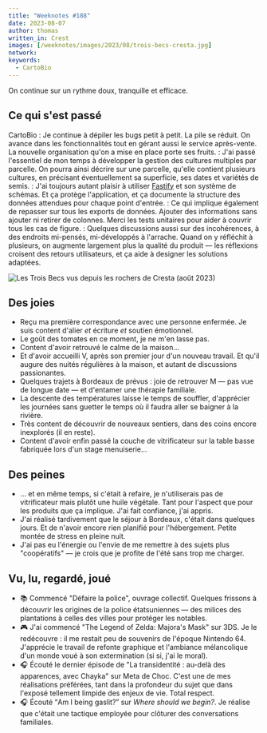 ```yaml
---
title: "Weeknotes #188"
date: 2023-08-07
author: thomas
written_in: Crest
images: [/weeknotes/images/2023/08/trois-becs-cresta.jpg]
network:
keywords:
  - CartoBio
---
```


On continue sur un rythme doux, tranquille et efficace.

<!--more-->

## Ce qui s'est passé

CartoBio
: Je continue à dépiler les bugs petit à petit. La pile se réduit. On avance dans les fonctionnalités tout en gérant aussi le service après-vente. La nouvelle organisation qu'on a mise en place porte ses fruits.
: J'ai passé l'essentiel de mon temps à développer la gestion des cultures multiples par parcelle. On pourra ainsi décrire sur une parcelle, qu'elle contient plusieurs cultures, en précisant éventuellement sa superficie, ses dates et variétés de semis.
: J'ai toujours autant plaisir à utiliser [Fastify](https://www.fastify.io/) et son système de schémas. Et ça protège l'application, et ça documente la structure des données attendues pour chaque point d'entrée.
: Ce qui implique également de repasser sur tous les exports de données. Ajouter des informations sans ajouter ni retirer de colonnes. Merci les tests unitaires pour aider à couvrir tous les cas de figure.
: Quelques discussions aussi sur des incohérences, à des endroits mi-pensés, mi-développés à l'arrache. Quand on y réfléchit à plusieurs, on augmente largement plus la qualité du produit — les réflexions croisent des retours utilisateurs, et ça aide à designer les solutions adaptées.

![](/weeknotes/images/2023/08/trois-becs-cresta.jpg "Les Trois Becs vus depuis les rochers de Cresta (août 2023)")

## Des joies

- Reçu ma première correspondance avec une personne enfermée. Je suis content d'alier _et_ écriture _et_ soutien émotionnel.
- Le goût des tomates en ce moment, je ne m'en lasse pas.
- Content d'avoir retrouvé le calme de la maison…
- Et d'avoir accueilli V, après son premier jour d'un nouveau travail. Et qu'il augure des nuités régulières à la maison, et autant de discussions passionantes.
- Quelques trajets à Bordeaux de prévus : joie de retrouver M — pas vue de longue date — et d'entamer une thérapie familiale.
- La descente des températures laisse le temps de souffler, d'apprécier les journées sans guetter le temps où il faudra aller se baigner à la rivière.
- Très content de découvrir de nouveaux sentiers, dans des coins encore inexplorés (il en reste).
- Content d'avoir enfin passé la couche de vitrificateur sur la table basse fabriquée lors d'un stage menuiserie…

## Des peines

- … et en même temps, si c'était à refaire, je n'utiliserais pas de vitrificateur mais plutôt une huile végétale. Tant pour l'aspect que pour les produits que ça implique. J'ai fait confiance, j'ai appris.
- J'ai réalisé tardivement que le séjour à Bordeaux, c'était dans quelques jours. Et de n'avoir encore rien planifié pour l'hébergement. Petite montée de stress en pleine nuit.
- J'ai pas eu l'énergie ou l'envie de me remettre à des sujets plus "coopératifs" — je crois que je profite de l'été sans trop me charger.

## Vu, lu, regardé, joué

- 📚 Commencé "Défaire la police", ouvrage collectif. Quelques frissons à découvrir les origines de la police étatsuniennes — des milices des plantations à celles des villes pour protéger les notables.
- 🎮 J'ai commencé "The Legend of Zelda: Majora's Mask" sur 3DS. Je le redécouvre : il me restait peu de souvenirs de l'époque Nintendo 64. J'apprécie le travail de refonte graphique et l'ambiance mélancolique d'un monde voué à son extermination (si si, j'ai le moral).
- 🎧 Écouté le dernier épisode de "La transidentité : au-delà des apparences, avec Chayka" sur Meta de Choc. C'est une de mes réalisations préférées, tant dans la profondeur du sujet que dans l'exposé tellement limpide des enjeux de vie. Total respect.
- 🎧 Écouté <q lang="en">Am I being gaslit?</q> sur <i lang="en">Where should we begin?</i>. Je réalise que c'était une tactique employée pour clôturer des conversations familiales.
